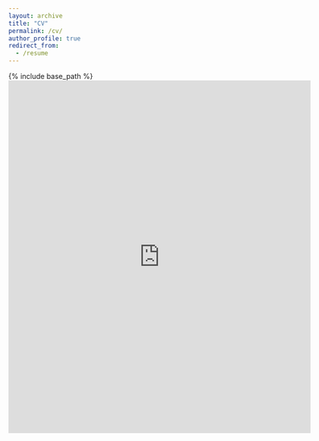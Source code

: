 ```yaml
---
layout: archive
title: "CV"
permalink: /cv/
author_profile: true
redirect_from:
  - /resume
---
```


{% include base_path %}
<embed src="http://www.skeigold.com/resume/" width="600" height="700" type='application/pdf'> 


